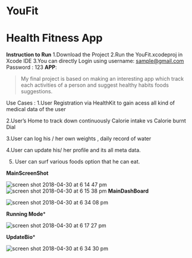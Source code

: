 # YouFit
# Health Fitness App
**Instruction to Run**
1.Download the Project
2.Run the YouFit.xcodeproj in Xcode IDE
3.You can directly Login using username: sample@gmail.com Password : 123 
**APP**: 
>My final project is based on making an interesting app which track each activities of a person and suggest healthy habits foods suggestions. 

Use Cases : 
1.User Registration via HealthKit to gain acess all kind of medical data of the user

2.User’s Home to track down continuously Calorie intake vs Calorie burnt Dial 

3.User can log his / her own weights , daily record of water 

4.User can update his/ her profile and its all meta data.

5. User can surf various foods option that he can eat. 

**MainScreenShot**

![screen shot 2018-04-30 at 6 14 47 pm](https://user-images.githubusercontent.com/23444603/39454048-14721748-4ca7-11e8-94f3-f38f40c147af.png)
![screen shot 2018-04-30 at 6 15 38 pm](https://user-images.githubusercontent.com/23444603/39454069-2c416fae-4ca7-11e8-99e6-dda482cb3659.png)
**MainDashBoard**

![screen shot 2018-04-30 at 6 34 08 pm](https://user-images.githubusercontent.com/23444603/39454086-4816517c-4ca7-11e8-8da9-ef2f0bc12d48.png)

**Running Mode***

![screen shot 2018-04-30 at 6 17 27 pm](https://user-images.githubusercontent.com/23444603/39454141-94828710-4ca7-11e8-9984-dd0ab11f2837.png)

**UpdateBio***

![screen shot 2018-04-30 at 6 34 30 pm](https://user-images.githubusercontent.com/23444603/39454154-a5792588-4ca7-11e8-8a2d-3c4a5228deca.png)

